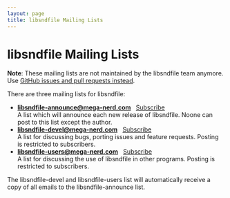 ```yaml
---
layout: page
title: libsndfile Mailing Lists
---
```


# libsndfile Mailing Lists

**Note**: These mailing lists are not maintained by the libsndfile team anymore.
Use [GitHub issues and pull requests instead](https://docs.github.com/en/free-pro-team@latest/github/collaborating-with-issues-and-pull-requests).

There are three mailing lists for libsndfile:

 - **libsndfile-announce@mega-nerd.com**  
  [Subscribe](mailto:libsndfile-announce-request@mega-nerd.com?subject=subscribe)  
  A list which will announce each new release of libsndfile. Noone can
  post to this list except the author.  
- **libsndfile-devel@mega-nerd.com**  
  [Subscribe](mailto:libsndfile-devel-request@mega-nerd.com?subject=subscribe)  
  A list for discussing bugs, porting issues and feature requests.
  Posting is restricted to subscribers.  
- **libsndfile-users@mega-nerd.com**  
  [Subscribe](mailto:libsndfile-users-request@mega-nerd.com?subject=subscribe)  
  A list for discussing the use of libsndfile in other programs.
  Posting is restricted to subscribers.  

The libsndfile-devel and libsndfile-users list will automatically receive a copy
of all emails to the libsndfile-announce list.
